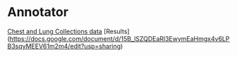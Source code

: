# Annotator

[Chest and Lung Collections data](https://drive.google.com/drive/folders/1sNpTTzbyPEroqUvzfaAT-mivW0gWe1y1?usp=sharing)
[Results] (https://docs.google.com/document/d/15B_lSZQDEaRl3EwymEaHmgx4v6LPB3sqyMEEV61m2m4/edit?usp=sharing)
